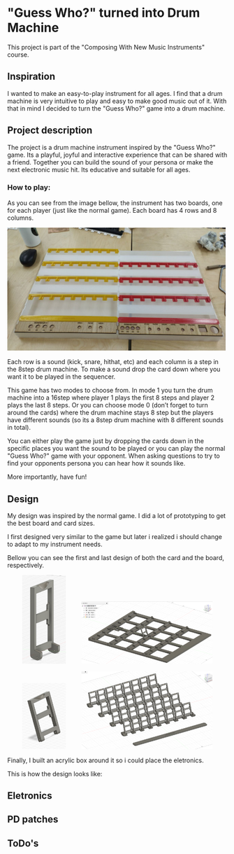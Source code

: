 # "Guess Who?" turned into Drum Machine

This project is part of the "Composing With New Music Instruments" course.

## Inspiration

I wanted to make an easy-to-play instrument for all ages. I find that a drum machine is very intuitive to play and easy to make good music out of it. With that in mind I decided to turn the "Guess Who?" game into a drum machine. 


## Project description

The project is a drum machine instrument inspired by the "Guess Who?" game. Its a playful, joyful and interactive experience that can be shared with a friend. Together you can build the sound of your persona or make the next electronic music hit. Its educative and suitable for all ages. 

### How to play:

As you can see from the image bellow, the instrument has two boards, one for each player (just like the normal game). Each board has 4 rows and 8 columns. 

<img src="./img/boards.jpeg" alt="Alt Text" width="500" title="Two board instrument">

Each row is a sound (kick, snare, hithat, etc) and each column is a step in the 8step drum machine. To make a sound drop the card down where you want it to be played in the sequencer.

This game has two modes to choose from. In mode 1 you turn the drum machine into a 16step where player 1 plays the first 8 steps and player 2 plays the last 8 steps. Or you can choose mode 0 (don’t forget to turn around the cards) where the drum machine stays 8 step but the players have different sounds (so its a 8step drum machine with 8 different sounds in total).

You can either play the game just by dropping the cards down in the specific places you want the sound to be played or you can play the normal "Guess Who?" game with your opponent. When asking questions to try to find your opponents persona you can hear how it sounds like.

More importantly, have fun!

## Design 

My design was inspired by the normal game. I did a lot of prototyping to get the best board and card sizes. 

I first designed very similar to the game but later i realized i should change to adapt to my instrument needs.

Bellow you can see the first and last design of both the card and the board, respectively.

<p align="middle">
  <img src="./img/card_before.png" alt="Alt Text" width="100" title="First card design">
&nbsp; &nbsp; &nbsp; &nbsp;
  <img src="./img/board_before.png" alt="Alt Text" width="300" title="First board design">
</p>

<p align="middle">
  <img src="./img/card_after.png" alt="Alt Text" width="100" title="Final card design">
&nbsp; &nbsp; &nbsp; &nbsp;
  <img src="./img/board_after.png" alt="Alt Text" width="300" title="Final board design">
</p>

Finally, I built an acrylic box around it so i could place the eletronics. 

This is how the design looks like:



## Eletronics

## PD patches

## ToDo's 